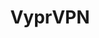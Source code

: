 ---
title: VyprVPN
lang: en-US
tags: ['Android Engineering']
thumbnail: ./series-addict-thumb.png
---